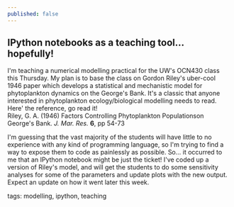 ```yaml
---
published: false
---
```


## IPython notebooks as a teaching tool... hopefully!

I'm teaching a numerical modelling practical for the UW's OCN430 class this Thursday. My plan is to base the class on Gordon Riley's uber-cool 1946 paper which develops a statistical and mechanistic model for phytoplankton dynamics on the George's Bank. It's a classic that anyone interested in phytoplankton ecology/biological modelling needs to read. Here' the reference, go read it!  
Riley, G. A. (1946) Factors Controlling Phytoplankton Populationson George's Bank. *J. Mar. Res.* **6**, pp 54-73

I'm guessing that the vast majority of the students will have little to no experience with any kind of programming language, so I'm trying to find a way to expose them to code as painlessly as possible. So... it occurred to me that an IPython notebook might be just the ticket! I've coded up a version of Riley's model, and will get the students to do some sensitivity analyses for some of the parameters and update plots with the new output. Expect an update on how it went later this week.

tags: modelling, ipython, teaching
